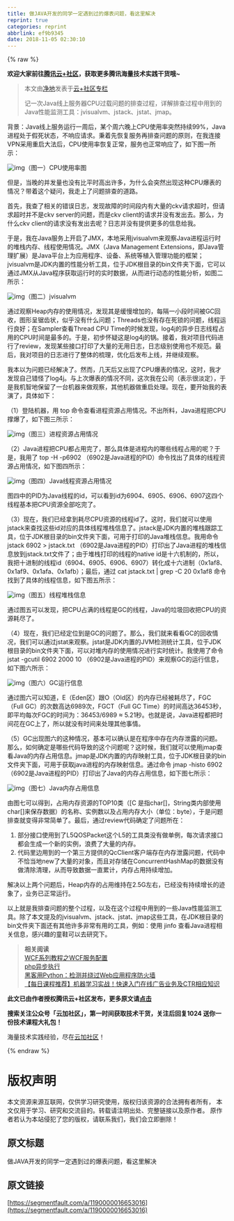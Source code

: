 ```yaml
---
title: 做JAVA开发的同学一定遇到过的爆表问题，看这里解决
reprint: true
categories: reprint
abbrlink: ef9b9345
date: 2018-11-05 02:30:10
---
```


{% raw %}
<p><strong>&#x6B22;&#x8FCE;&#x5927;&#x5BB6;&#x524D;&#x5F80;<a href="https://cloud.tencent.com/developer/?fromSource=waitui" rel="nofollow noreferrer" target="_blank">&#x817E;&#x8BAF;&#x4E91;+&#x793E;&#x533A;</a>&#xFF0C;&#x83B7;&#x53D6;&#x66F4;&#x591A;&#x817E;&#x8BAF;&#x6D77;&#x91CF;&#x6280;&#x672F;&#x5B9E;&#x8DF5;&#x5E72;&#x8D27;&#x54E6;~</strong></p><blockquote>&#x672C;&#x6587;&#x7531;<a href="https://cloud.tencent.com/developer/user/1126000?fromSource=waitui" rel="nofollow noreferrer" target="_blank">&#x51C0;&#x5730;</a>&#x53D1;&#x8868;&#x4E8E;<a href="https://cloud.tencent.com/developer/column/3994?fromSource=waitui" rel="nofollow noreferrer" target="_blank">&#x4E91;+&#x793E;&#x533A;&#x4E13;&#x680F;</a><p>&#x8BB0;&#x4E00;&#x6B21;Java&#x7EBF;&#x4E0A;&#x670D;&#x52A1;&#x5668;CPU&#x8FC7;&#x8F7D;&#x95EE;&#x9898;&#x7684;&#x6392;&#x67E5;&#x8FC7;&#x7A0B;&#xFF0C;&#x8BE6;&#x89E3;&#x6392;&#x67E5;&#x8FC7;&#x7A0B;&#x4E2D;&#x7528;&#x5230;&#x7684;Java&#x6027;&#x80FD;&#x76D1;&#x6D4B;&#x5DE5;&#x5177;&#xFF1A;jvisualvm&#x3001;jstack&#x3001;jstat&#x3001;jmap&#x3002;</p></blockquote><p>&#x80CC;&#x666F;&#xFF1A;Java&#x7EBF;&#x4E0A;&#x670D;&#x52A1;&#x8FD0;&#x884C;&#x4E00;&#x5468;&#x540E;&#xFF0C;&#x67D0;&#x4E2A;&#x5468;&#x516D;&#x665A;&#x4E0A;CPU&#x4F7F;&#x7528;&#x7387;&#x7A81;&#x7136;&#x6301;&#x7EED;99%&#xFF0C;Java&#x8FDB;&#x7A0B;&#x5904;&#x4E8E;&#x5047;&#x6B7B;&#x72B6;&#x6001;&#xFF0C;&#x4E0D;&#x54CD;&#x5E94;&#x8BF7;&#x6C42;&#x3002;&#x79C9;&#x7740;&#x5148;&#x6062;&#x590D;&#x670D;&#x52A1;&#x518D;&#x6392;&#x67E5;&#x95EE;&#x9898;&#x7684;&#x539F;&#x5219;&#xFF0C;&#x5728;&#x6211;&#x8FDE;&#x63A5;VPN&#x91C7;&#x7528;&#x91CD;&#x542F;&#x5927;&#x6CD5;&#x540E;&#xFF0C;CPU&#x4F7F;&#x7528;&#x7387;&#x6062;&#x590D;&#x6B63;&#x5E38;&#xFF0C;&#x670D;&#x52A1;&#x4E5F;&#x6B63;&#x5E38;&#x54CD;&#x5E94;&#x4E86;&#xFF0C;&#x5982;&#x4E0B;&#x56FE;&#x4E00;&#x6240;&#x793A;&#xFF1A;</p><p><span class="img-wrap"><img data-src="/img/remote/1460000016653019?w=1600&amp;h=520" src="https://static.alili.tech/img/remote/1460000016653019?w=1600&amp;h=520" alt="img" title="img" style="cursor:pointer;display:inline"></span>&#xFF08;&#x56FE;&#x4E00;&#xFF09;CPU&#x4F7F;&#x7528;&#x7387;&#x56FE;</p><p>&#x4F46;&#x662F;&#xFF0C;&#x5F53;&#x665A;&#x7684;&#x5E76;&#x53D1;&#x91CF;&#x4E5F;&#x6CA1;&#x6709;&#x6BD4;&#x5E73;&#x65F6;&#x9AD8;&#x51FA;&#x8BB8;&#x591A;&#xFF0C;&#x4E3A;&#x4EC0;&#x4E48;&#x4F1A;&#x7A81;&#x7136;&#x51FA;&#x73B0;&#x8FD9;&#x79CD;CPU&#x7206;&#x8868;&#x7684;&#x60C5;&#x51B5;&#xFF1F;&#x5E26;&#x7740;&#x8FD9;&#x4E2A;&#x7591;&#x95EE;&#xFF0C;&#x6211;&#x8D70;&#x4E0A;&#x4E86;&#x95EE;&#x9898;&#x6392;&#x67E5;&#x7684;&#x9053;&#x8DEF;&#x3002;</p><p>&#x9996;&#x5148;&#xFF0C;&#x6211;&#x67E5;&#x4E86;&#x76F8;&#x5173;&#x7684;&#x9519;&#x8BEF;&#x65E5;&#x5FD7;&#xFF0C;&#x53D1;&#x73B0;&#x6545;&#x969C;&#x7684;&#x65F6;&#x95F4;&#x6BB5;&#x5185;&#x6709;&#x5927;&#x91CF;&#x7684;ckv&#x8BF7;&#x6C42;&#x8D85;&#x65F6;&#xFF0C;&#x4F46;&#x8BF7;&#x6C42;&#x8D85;&#x65F6;&#x5E76;&#x4E0D;&#x662F;ckv server&#x7684;&#x95EE;&#x9898;&#xFF0C;&#x800C;&#x662F;ckv client&#x7684;&#x8BF7;&#x6C42;&#x5E76;&#x6CA1;&#x6709;&#x53D1;&#x51FA;&#x53BB;&#x3002;&#x90A3;&#x4E48;&#xFF0C;&#x4E3A;&#x4EC0;&#x4E48;ckv client&#x7684;&#x8BF7;&#x6C42;&#x6CA1;&#x6709;&#x53D1;&#x51FA;&#x53BB;&#x5462;&#xFF1F;&#x65E5;&#x5FD7;&#x5E76;&#x6CA1;&#x6709;&#x63D0;&#x4F9B;&#x66F4;&#x591A;&#x7684;&#x4FE1;&#x606F;&#x7ED9;&#x6211;&#x3002;</p><p>&#x4E8E;&#x662F;&#xFF0C;&#x6211;&#x5728;Java&#x670D;&#x52A1;&#x4E0A;&#x5F00;&#x542F;&#x4E86;JMX&#xFF0C;&#x672C;&#x5730;&#x91C7;&#x7528;jvisualvm&#x6765;&#x89C2;&#x5BDF;Java&#x8FDB;&#x7A0B;&#x8FD0;&#x884C;&#x65F6;&#x7684;&#x5806;&#x6808;&#x5185;&#x5B58;&#x3001;&#x7EBF;&#x7A0B;&#x4F7F;&#x7528;&#x60C5;&#x51B5;&#x3002;JMX&#xFF08;Java Management Extensions&#xFF0C;&#x5373;Java&#x7BA1;&#x7406;&#x6269;&#x5C55;&#xFF09;&#x662F;Java&#x5E73;&#x53F0;&#x4E0A;&#x4E3A;&#x5E94;&#x7528;&#x7A0B;&#x5E8F;&#x3001;&#x8BBE;&#x5907;&#x3001;&#x7CFB;&#x7EDF;&#x7B49;&#x690D;&#x5165;&#x7BA1;&#x7406;&#x529F;&#x80FD;&#x7684;&#x6846;&#x67B6;&#xFF1B;jvisualvm&#x662F;JDK&#x5185;&#x7F6E;&#x7684;&#x6027;&#x80FD;&#x5206;&#x6790;&#x5DE5;&#x5177;&#xFF0C;&#x4F4D;&#x4E8E;JDK&#x6839;&#x76EE;&#x5F55;&#x7684;bin&#x6587;&#x4EF6;&#x5939;&#x4E0B;&#x9762;&#xFF0C;&#x5B83;&#x53EF;&#x4EE5;&#x901A;&#x8FC7;JMX&#x4ECE;Java&#x7A0B;&#x5E8F;&#x83B7;&#x53D6;&#x8FD0;&#x884C;&#x65F6;&#x7684;&#x5B9E;&#x65F6;&#x6570;&#x636E;&#xFF0C;&#x4ECE;&#x800C;&#x8FDB;&#x884C;&#x52A8;&#x6001;&#x7684;&#x6027;&#x80FD;&#x5206;&#x6790;&#xFF0C;&#x5982;&#x56FE;&#x4E8C;&#x6240;&#x793A;&#xFF1A;</p><p><span class="img-wrap"><img data-src="/img/remote/1460000016653020?w=3174&amp;h=2160" src="https://static.alili.tech/img/remote/1460000016653020?w=3174&amp;h=2160" alt="img" title="img" style="cursor:pointer;display:inline"></span>&#xFF08;&#x56FE;&#x4E8C;&#xFF09;jvisualvm</p><p>&#x901A;&#x8FC7;&#x89C2;&#x5BDF;Heap&#x5185;&#x5B58;&#x7684;&#x4F7F;&#x7528;&#x60C5;&#x51B5;&#xFF0C;&#x53D1;&#x73B0;&#x5176;&#x662F;&#x7F13;&#x6162;&#x589E;&#x52A0;&#x7684;&#xFF0C;&#x6BCF;&#x9694;&#x4E00;&#x5C0F;&#x6BB5;&#x65F6;&#x95F4;&#x88AB;GC&#x56DE;&#x6536;&#xFF0C;&#x56FE;&#x5F62;&#x5448;&#x952F;&#x9F7F;&#x72B6;&#xFF0C;&#x4F3C;&#x4E4E;&#x6CA1;&#x6709;&#x4EC0;&#x4E48;&#x95EE;&#x9898;&#xFF1B;Threads&#x4E5F;&#x6CA1;&#x6709;&#x5B58;&#x5728;&#x6B7B;&#x9501;&#x7684;&#x95EE;&#x9898;&#xFF0C;&#x7EBF;&#x7A0B;&#x8FD0;&#x884C;&#x826F;&#x597D;&#xFF1B;&#x5728;Sampler&#x67E5;&#x770B;Thread CPU Time&#x7684;&#x65F6;&#x5019;&#x53D1;&#x73B0;&#xFF0C;log4j&#x7684;&#x5F02;&#x6B65;&#x65E5;&#x5FD7;&#x7EBF;&#x7A0B;&#x5360;&#x7528;&#x7684;CPU&#x65F6;&#x95F4;&#x662F;&#x6700;&#x591A;&#x7684;&#x3002;&#x4E8E;&#x662F;&#xFF0C;&#x521D;&#x6B65;&#x6000;&#x7591;&#x8FD9;&#x662F;log4j&#x7684;&#x9505;&#x3002;&#x63A5;&#x7740;&#xFF0C;&#x6211;&#x5BF9;&#x9879;&#x76EE;&#x4EE3;&#x7801;&#x8FDB;&#x884C;&#x4E86;review&#xFF0C;&#x53D1;&#x73B0;&#x67D0;&#x4E9B;&#x63A5;&#x53E3;&#x6253;&#x5370;&#x4E86;&#x5927;&#x91CF;&#x7684;&#x65E0;&#x7528;&#x65E5;&#x5FD7;&#xFF0C;&#x65E5;&#x5FD7;&#x7EA7;&#x522B;&#x4F7F;&#x7528;&#x4E5F;&#x4E0D;&#x89C4;&#x8303;&#x3002;&#x6700;&#x540E;&#xFF0C;&#x6211;&#x5BF9;&#x9879;&#x76EE;&#x7684;&#x65E5;&#x5FD7;&#x8FDB;&#x884C;&#x4E86;&#x6574;&#x4F53;&#x7684;&#x68B3;&#x7406;&#xFF0C;&#x4F18;&#x5316;&#x540E;&#x53D1;&#x5E03;&#x4E0A;&#x7EBF;&#xFF0C;&#x5E76;&#x7EE7;&#x7EED;&#x89C2;&#x5BDF;&#x3002;</p><p>&#x6211;&#x672C;&#x4EE5;&#x4E3A;&#x95EE;&#x9898;&#x5DF2;&#x7ECF;&#x89E3;&#x51B3;&#x4E86;&#x3002;&#x7136;&#x800C;&#xFF0C;&#x51E0;&#x5929;&#x540E;&#x53C8;&#x51FA;&#x73B0;&#x4E86;CPU&#x7206;&#x8868;&#x7684;&#x60C5;&#x51B5;&#xFF0C;&#x8FD9;&#x65F6;&#xFF0C;&#x6211;&#x624D;&#x53D1;&#x73B0;&#x81EA;&#x5DF1;&#x9519;&#x602A;&#x4E86;log4j&#x3002;&#x4E0E;&#x4E0A;&#x6B21;&#x7206;&#x8868;&#x7684;&#x60C5;&#x51B5;&#x4E0D;&#x540C;&#xFF0C;&#x8FD9;&#x6B21;&#x6211;&#x5728;&#x516C;&#x53F8;&#xFF08;&#x8868;&#x793A;&#x5F88;&#x6DE1;&#x5B9A;&#xFF09;&#xFF0C;&#x4E8E;&#x662F;&#x6211;&#x673A;&#x667A;&#x5730;&#x4FDD;&#x7559;&#x4E86;&#x4E00;&#x53F0;&#x673A;&#x5668;&#x6765;&#x505A;&#x89C2;&#x5BDF;&#xFF0C;&#x5176;&#x4ED6;&#x673A;&#x5668;&#x505A;&#x91CD;&#x542F;&#x5904;&#x7406;&#x3002;&#x73B0;&#x5728;&#xFF0C;&#x8981;&#x5F00;&#x59CB;&#x6211;&#x7684;&#x8868;&#x6F14;&#x4E86;&#xFF0C;&#x5177;&#x4F53;&#x5982;&#x4E0B;&#xFF1A;</p><p>&#xFF08;1&#xFF09;&#x767B;&#x9646;&#x673A;&#x5668;&#xFF0C;&#x7528; top &#x547D;&#x4EE4;&#x67E5;&#x770B;&#x8FDB;&#x7A0B;&#x8D44;&#x6E90;&#x5360;&#x7528;&#x60C5;&#x51B5;&#x3002;&#x4E0D;&#x51FA;&#x6240;&#x6599;&#xFF0C;Java&#x8FDB;&#x7A0B;&#x628A;CPU&#x6491;&#x7206;&#x4E86;&#xFF0C;&#x5982;&#x4E0B;&#x56FE;&#x4E09;&#x6240;&#x793A;&#xFF1A;</p><p><span class="img-wrap"><img data-src="/img/remote/1460000016653021" src="https://static.alili.tech/img/remote/1460000016653021" alt="img" title="img" style="cursor:pointer;display:inline"></span>&#xFF08;&#x56FE;&#x4E09;&#xFF09;&#x8FDB;&#x7A0B;&#x8D44;&#x6E90;&#x5360;&#x7528;&#x60C5;&#x51B5;</p><p>&#xFF08;2&#xFF09;Java&#x8FDB;&#x7A0B;&#x628A;CPU&#x90FD;&#x5360;&#x7528;&#x5B8C;&#x4E86;&#xFF0C;&#x90A3;&#x4E48;&#x5177;&#x4F53;&#x662F;&#x8FDB;&#x7A0B;&#x5185;&#x7684;&#x54EA;&#x4E9B;&#x7EBF;&#x7A0B;&#x5360;&#x7528;&#x7684;&#x5462;&#xFF1F;&#x4E8E;&#x662F;&#xFF0C;&#x6211;&#x7528;&#x4E86; top -H -p6902 &#xFF08;6902&#x662F;Java&#x8FDB;&#x7A0B;&#x7684;PID&#xFF09;&#x547D;&#x4EE4;&#x627E;&#x51FA;&#x4E86;&#x5177;&#x4F53;&#x7684;&#x7EBF;&#x7A0B;&#x8D44;&#x6E90;&#x5360;&#x7528;&#x60C5;&#x51B5;&#xFF0C;&#x5982;&#x4E0B;&#x56FE;&#x56DB;&#x6240;&#x793A;&#xFF1A;</p><p><span class="img-wrap"><img data-src="/img/remote/1460000016653022" src="https://static.alili.tech/img/remote/1460000016653022" alt="img" title="img" style="cursor:pointer;display:inline"></span>&#xFF08;&#x56FE;&#x56DB;&#xFF09;Java&#x7EBF;&#x7A0B;&#x8D44;&#x6E90;&#x5360;&#x7528;&#x60C5;&#x51B5;</p><p>&#x56FE;&#x56DB;&#x4E2D;&#x7684;PID&#x4E3A;Java&#x7EBF;&#x7A0B;&#x7684;id&#xFF0C;&#x53EF;&#x4EE5;&#x770B;&#x5230;id&#x4E3A;6904&#x3001;6905&#x3001;6906&#x3001;6907&#x8FD9;&#x56DB;&#x4E2A;&#x7EBF;&#x7A0B;&#x57FA;&#x672C;&#x628A;CPU&#x8D44;&#x6E90;&#x5168;&#x90E8;&#x5403;&#x5B8C;&#x4E86;&#x3002;</p><p>&#xFF08;3&#xFF09;&#x73B0;&#x5728;&#xFF0C;&#x6211;&#x4EEC;&#x5DF2;&#x7ECF;&#x62FF;&#x5230;&#x8017;&#x5C3D;CPU&#x8D44;&#x6E90;&#x7684;&#x7EBF;&#x7A0B;id&#x4E86;&#x3002;&#x8FD9;&#x65F6;&#xFF0C;&#x6211;&#x4EEC;&#x5C31;&#x53EF;&#x4EE5;&#x4F7F;&#x7528;jstack&#x6765;&#x67E5;&#x627E;&#x8FD9;&#x4E9B;id&#x5BF9;&#x5E94;&#x7684;&#x5177;&#x4F53;&#x7EBF;&#x7A0B;&#x5806;&#x6808;&#x4FE1;&#x606F;&#x4E86;&#x3002;jstack&#x662F;JDK&#x5185;&#x7F6E;&#x7684;&#x5806;&#x6808;&#x8DDF;&#x8E2A;&#x5DE5;&#x5177;&#xFF0C;&#x4F4D;&#x4E8E;JDK&#x6839;&#x76EE;&#x5F55;&#x7684;bin&#x6587;&#x4EF6;&#x5939;&#x4E0B;&#x9762;&#xFF0C;&#x53EF;&#x7528;&#x4E8E;&#x6253;&#x5370;&#x7684;Java&#x5806;&#x6808;&#x4FE1;&#x606F;&#x3002;&#x6211;&#x7528;&#x547D;&#x4EE4; jstack 6902 &gt; jstack.txt &#xFF08;6902&#x662F;Java&#x8FDB;&#x7A0B;&#x7684;PID&#xFF09;&#x6253;&#x5370;&#x51FA;&#x4E86;Java&#x8FDB;&#x7A0B;&#x7684;&#x5806;&#x6808;&#x4FE1;&#x606F;&#x653E;&#x5230;jstack.txt&#x6587;&#x4EF6;&#x4E86;&#xFF1B;&#x7531;&#x4E8E;&#x5806;&#x6808;&#x6253;&#x5370;&#x7684;&#x7EBF;&#x7A0B;&#x7684;native id&#x662F;&#x5341;&#x516D;&#x673A;&#x5236;&#x7684;&#xFF0C;&#x6240;&#x4EE5;&#xFF0C;&#x6211;&#x628A;&#x5341;&#x8FDB;&#x5236;&#x7684;&#x7EBF;&#x7A0B;id&#xFF08;6904&#x3001;6905&#x3001;6906&#x3001;6907&#xFF09;&#x8F6C;&#x5316;&#x6210;&#x5341;&#x516D;&#x8FDB;&#x5236;&#xFF08;0x1af8&#x3001;0x1af9&#x3001;0x1afa&#x3001;0x1afb&#xFF09;&#xFF1B;&#x6700;&#x540E;&#xFF0C;&#x901A;&#x8FC7; cat jstack.txt | grep -C 20 0x1af8 &#x547D;&#x4EE4;&#x627E;&#x5230;&#x4E86;&#x5177;&#x4F53;&#x7684;&#x7EBF;&#x7A0B;&#x4FE1;&#x606F;&#xFF0C;&#x5982;&#x4E0B;&#x56FE;&#x4E94;&#x6240;&#x793A;&#xFF1A;</p><p><span class="img-wrap"><img data-src="/img/remote/1460000016653023?w=1334&amp;h=422" src="https://static.alili.tech/img/remote/1460000016653023?w=1334&amp;h=422" alt="img" title="img" style="cursor:pointer;display:inline"></span>&#xFF08;&#x56FE;&#x4E94;&#xFF09;&#x7EBF;&#x7A0B;&#x5806;&#x6808;&#x4FE1;&#x606F;</p><p>&#x901A;&#x8FC7;&#x56FE;&#x4E94;&#x53EF;&#x4EE5;&#x53D1;&#x73B0;&#xFF0C;&#x628A;CPU&#x5360;&#x6EE1;&#x7684;&#x7EBF;&#x7A0B;&#x662F;GC&#x7684;&#x7EBF;&#x7A0B;&#xFF0C;Java&#x7684;&#x5783;&#x573E;&#x56DE;&#x6536;&#x628A;CPU&#x7684;&#x8D44;&#x6E90;&#x8017;&#x5C3D;&#x4E86;&#x3002;</p><p>&#xFF08;4&#xFF09;&#x73B0;&#x5728;&#xFF0C;&#x6211;&#x4EEC;&#x5DF2;&#x7ECF;&#x5B9A;&#x4F4D;&#x5230;&#x662F;GC&#x7684;&#x95EE;&#x9898;&#x4E86;&#x3002;&#x90A3;&#x4E48;&#xFF0C;&#x6211;&#x4EEC;&#x5C31;&#x6765;&#x770B;&#x770B;GC&#x7684;&#x56DE;&#x6536;&#x60C5;&#x51B5;&#xFF0C;&#x6211;&#x4EEC;&#x53EF;&#x4EE5;&#x901A;&#x8FC7;jstat&#x6765;&#x89C2;&#x5BDF;&#x3002;jstat&#x662F;JDK&#x5185;&#x7F6E;&#x7684;JVM&#x68C0;&#x6D4B;&#x7EDF;&#x8BA1;&#x5DE5;&#x5177;&#xFF0C;&#x4F4D;&#x4E8E;JDK&#x6839;&#x76EE;&#x5F55;&#x7684;bin&#x6587;&#x4EF6;&#x5939;&#x4E0B;&#x9762;&#xFF0C;&#x53EF;&#x4EE5;&#x5BF9;&#x5806;&#x5185;&#x5B58;&#x7684;&#x4F7F;&#x7528;&#x60C5;&#x51B5;&#x8FDB;&#x884C;&#x5B9E;&#x65F6;&#x7EDF;&#x8BA1;&#x3002;&#x6211;&#x4F7F;&#x7528;&#x4E86;&#x547D;&#x4EE4; jstat -gcutil 6902 2000 10 &#xFF08;6902&#x662F;Java&#x8FDB;&#x7A0B;&#x7684;PID&#xFF09;&#x6765;&#x89C2;&#x5BDF;GC&#x7684;&#x8FD0;&#x884C;&#x4FE1;&#x606F;&#xFF0C;&#x5982;&#x4E0B;&#x56FE;&#x516D;&#x6240;&#x793A;&#xFF1A;</p><p><span class="img-wrap"><img data-src="/img/remote/1460000016653024" src="https://static.alili.tech/img/remote/1460000016653024" alt="img" title="img" style="cursor:pointer"></span>&#xFF08;&#x56FE;&#x516D;&#xFF09;GC&#x8FD0;&#x884C;&#x4FE1;&#x606F;</p><p>&#x901A;&#x8FC7;&#x56FE;&#x516D;&#x53EF;&#x4EE5;&#x77E5;&#x9053;&#xFF0C;E&#xFF08;Eden&#x533A;&#xFF09;&#x8DDF;O&#xFF08;Old&#x533A;&#xFF09;&#x7684;&#x5185;&#x5B58;&#x5DF2;&#x7ECF;&#x88AB;&#x8017;&#x5C3D;&#x4E86;&#xFF0C;FGC&#xFF08;Full GC&#xFF09;&#x7684;&#x6B21;&#x6570;&#x9AD8;&#x8FBE;6989&#x6B21;&#xFF0C;FGCT&#xFF08;Full GC Time&#xFF09;&#x7684;&#x65F6;&#x95F4;&#x9AD8;&#x8FBE;36453&#x79D2;&#xFF0C;&#x5373;&#x5E73;&#x5747;&#x6BCF;&#x6B21;FGC&#x7684;&#x65F6;&#x95F4;&#x4E3A;&#xFF1A;36453/6989 &#x2248; 5.21&#x79D2;&#x3002;&#x4E5F;&#x5C31;&#x662F;&#x8BF4;&#xFF0C;Java&#x8FDB;&#x7A0B;&#x90FD;&#x628A;&#x65F6;&#x95F4;&#x82B1;&#x5728;GC&#x4E0A;&#x4E86;&#xFF0C;&#x6240;&#x4EE5;&#x5C31;&#x6CA1;&#x6709;&#x65F6;&#x95F4;&#x6765;&#x5904;&#x7406;&#x5176;&#x4ED6;&#x4E8B;&#x60C5;&#x3002;</p><p>&#xFF08;5&#xFF09;GC&#x51FA;&#x73B0;&#x56FE;&#x516D;&#x7684;&#x8FD9;&#x79CD;&#x60C5;&#x51B5;&#xFF0C;&#x57FA;&#x672C;&#x53EF;&#x4EE5;&#x786E;&#x8BA4;&#x662F;&#x5728;&#x7A0B;&#x5E8F;&#x4E2D;&#x5B58;&#x5728;&#x5185;&#x5B58;&#x6CC4;&#x9732;&#x7684;&#x95EE;&#x9898;&#x3002;&#x90A3;&#x4E48;&#xFF0C;&#x5982;&#x4F55;&#x786E;&#x5B9A;&#x662F;&#x54EA;&#x4E9B;&#x4EE3;&#x7801;&#x5BFC;&#x81F4;&#x7684;&#x8FD9;&#x4E2A;&#x95EE;&#x9898;&#x5462;&#xFF1F;&#x8FD9;&#x65F6;&#x5019;&#xFF0C;&#x6211;&#x4EEC;&#x5C31;&#x53EF;&#x4EE5;&#x4F7F;&#x7528;jmap&#x67E5;&#x770B;Java&#x7684;&#x5185;&#x5B58;&#x5360;&#x7528;&#x4FE1;&#x606F;&#x3002;jmap&#x662F;JDK&#x5185;&#x7F6E;&#x7684;&#x5185;&#x5B58;&#x6620;&#x5C04;&#x5DE5;&#x5177;&#xFF0C;&#x4F4D;&#x4E8E;JDK&#x6839;&#x76EE;&#x5F55;&#x7684;bin&#x6587;&#x4EF6;&#x5939;&#x4E0B;&#x9762;&#xFF0C;&#x53EF;&#x7528;&#x4E8E;&#x83B7;&#x53D6;java&#x8FDB;&#x7A0B;&#x7684;&#x5185;&#x5B58;&#x6620;&#x5C04;&#x4FE1;&#x606F;&#x3002;&#x901A;&#x8FC7;&#x547D;&#x4EE4; jmap -histo 6902 &#xFF08;6902&#x662F;Java&#x8FDB;&#x7A0B;&#x7684;PID&#xFF09;&#x6253;&#x5370;&#x51FA;&#x4E86;Java&#x7684;&#x5185;&#x5B58;&#x5360;&#x7528;&#x4FE1;&#x606F;&#xFF0C;&#x5982;&#x4E0B;&#x56FE;&#x4E03;&#x6240;&#x793A;&#xFF1A;</p><p><span class="img-wrap"><img data-src="/img/remote/1460000016653025?w=1902&amp;h=572" src="https://static.alili.tech/img/remote/1460000016653025?w=1902&amp;h=572" alt="img" title="img" style="cursor:pointer;display:inline"></span>&#xFF08;&#x56FE;&#x4E03;&#xFF09;Java&#x5185;&#x5B58;&#x5360;&#x7528;&#x4FE1;&#x606F;</p><p>&#x7531;&#x56FE;&#x4E03;&#x53EF;&#x4EE5;&#x5F97;&#x5230;&#xFF0C;&#x5360;&#x7528;&#x5185;&#x5B58;&#x8D44;&#x6E90;&#x7684;TOP10&#x7C7B;&#xFF08;[C &#x662F;&#x6307;char[]&#xFF0C;String&#x7C7B;&#x5185;&#x90E8;&#x4F7F;&#x7528;char[]&#x6765;&#x4FDD;&#x5B58;&#x6570;&#x636E;&#xFF09;&#x7684;&#x540D;&#x79F0;&#x3001;&#x5B9E;&#x4F8B;&#x6570;&#x4EE5;&#x53CA;&#x5360;&#x7528;&#x5185;&#x5B58;&#x5927;&#x5C0F;&#xFF08;&#x5355;&#x4F4D;&#xFF1A;byte&#xFF09;&#xFF0C;&#x4E8E;&#x662F;&#x95EE;&#x9898;&#x6392;&#x67E5;&#x5C31;&#x53D8;&#x5F97;&#x975E;&#x5E38;&#x7B80;&#x5355;&#x4E86;&#x3002;&#x6700;&#x540E;&#xFF0C;&#x901A;&#x8FC7;review&#x4EE3;&#x7801;&#x786E;&#x5B9A;&#x4E86;&#x95EE;&#x9898;&#x6240;&#x5728;&#xFF1A;</p><ol><li>&#x90E8;&#x5206;&#x63A5;&#x53E3;&#x4F7F;&#x7528;&#x5230;&#x4E86;L5QOSPacket&#x8FD9;&#x4E2A;L5&#x7684;&#x5DE5;&#x5177;&#x7C7B;&#x6CA1;&#x6709;&#x505A;&#x5355;&#x4F8B;&#xFF0C;&#x6BCF;&#x6B21;&#x8BF7;&#x6C42;&#x63A5;&#x53E3;&#x90FD;&#x4F1A;&#x751F;&#x6210;&#x4E00;&#x4E2A;&#x65B0;&#x7684;&#x5B9E;&#x4F8B;&#xFF0C;&#x6D6A;&#x8D39;&#x4E86;&#x5927;&#x91CF;&#x7684;&#x5185;&#x5B58;&#x3002;</li><li>&#x4EE3;&#x7801;&#x91CC;&#x8FB9;&#x7528;&#x5230;&#x7684;&#x4E00;&#x4E2A;&#x7B2C;&#x4E09;&#x65B9;&#x63D0;&#x4F9B;&#x7684;QcClient&#x5BA2;&#x6237;&#x7AEF;&#x5B58;&#x5728;&#x5185;&#x5B58;&#x6CC4;&#x9732;&#x95EE;&#x9898;&#xFF0C;&#x4EE3;&#x7801;&#x4E2D;&#x4E0D;&#x6070;&#x5F53;&#x5730;new&#x4E86;&#x5927;&#x91CF;&#x7684;&#x5BF9;&#x8C61;&#xFF0C;&#x800C;&#x4E14;&#x5BF9;&#x5B58;&#x50A8;&#x5728;ConcurrentHashMap&#x7684;&#x6570;&#x636E;&#x6CA1;&#x6709;&#x505A;&#x6E05;&#x9664;&#x6E05;&#x7406;&#xFF0C;&#x4ECE;&#x800C;&#x5BFC;&#x81F4;&#x6570;&#x636E;&#x4E00;&#x76F4;&#x7D2F;&#x8BA1;&#xFF0C;&#x5185;&#x5B58;&#x5360;&#x7528;&#x6301;&#x7EED;&#x589E;&#x52A0;&#x3002;</li></ol><p>&#x89E3;&#x51B3;&#x4EE5;&#x4E0A;&#x4E24;&#x4E2A;&#x95EE;&#x9898;&#x540E;&#xFF0C;Heap&#x5185;&#x5B58;&#x7684;&#x5360;&#x7528;&#x7EF4;&#x6301;&#x5728;2.5G&#x5DE6;&#x53F3;&#xFF0C;&#x5DF2;&#x7ECF;&#x6CA1;&#x6709;&#x6301;&#x7EED;&#x589E;&#x957F;&#x7684;&#x8FF9;&#x8C61;&#x4E86;&#xFF0C;&#x4E1A;&#x52A1;&#x5DF2;&#x6B63;&#x5E38;&#x8FD0;&#x884C;&#x3002;</p><p>&#x4EE5;&#x4E0A;&#x5C31;&#x662F;&#x6211;&#x6392;&#x67E5;&#x95EE;&#x9898;&#x7684;&#x6574;&#x4E2A;&#x8FC7;&#x7A0B;&#xFF0C;&#x4EE5;&#x53CA;&#x5728;&#x8FD9;&#x4E2A;&#x8FC7;&#x7A0B;&#x4E2D;&#x7528;&#x5230;&#x7684;&#x4E00;&#x4E9B;Java&#x6027;&#x80FD;&#x76D1;&#x6D4B;&#x5DE5;&#x5177;&#x3002;&#x9664;&#x4E86;&#x672C;&#x6587;&#x63D0;&#x53CA;&#x7684;jvisualvm&#x3001;jstack&#x3001;jstat&#x3001;jmap&#x8FD9;&#x4E9B;&#x5DE5;&#x5177;&#xFF0C;&#x5728;JDK&#x6839;&#x76EE;&#x5F55;&#x7684;bin&#x6587;&#x4EF6;&#x5939;&#x4E0B;&#x9762;&#x8FD8;&#x6709;&#x5176;&#x4ED6;&#x8BB8;&#x591A;&#x975E;&#x5E38;&#x6709;&#x7528;&#x7684;&#x5DE5;&#x5177;&#xFF0C;&#x4F8B;&#x5982;&#xFF1A;&#x4F7F;&#x7528; jinfo &#x67E5;&#x770B;Java&#x8FDB;&#x7A0B;&#x76F8;&#x5173;&#x4FE1;&#x606F;&#xFF0C;&#x611F;&#x5174;&#x8DA3;&#x7684;&#x7AE5;&#x978B;&#x53EF;&#x4EE5;&#x53BB;&#x7814;&#x7A76;&#x4E0B;&#x3002;</p><blockquote><strong>&#x76F8;&#x5173;&#x9605;&#x8BFB;</strong><br><a href="https://cloud.tencent.com/developer/article/1029542?fromSource=waitui" rel="nofollow noreferrer" target="_blank">WCF&#x7CFB;&#x5217;&#x6559;&#x7A0B;&#x4E4B;WCF&#x670D;&#x52A1;&#x914D;&#x7F6E;</a><br><a href="https://cloud.tencent.com/developer/article/1054820?fromSource=waitui" rel="nofollow noreferrer" target="_blank">php&#x5F02;&#x6B65;&#x6267;&#x884C;</a><br><a href="https://cloud.tencent.com/developer/article/1189214?fromSource=waitui" rel="nofollow noreferrer" target="_blank">&#x9ED1;&#x5BA2;&#x7528;Python&#xFF1A;&#x68C0;&#x6D4B;&#x5E76;&#x7ED5;&#x8FC7;Web&#x5E94;&#x7528;&#x7A0B;&#x5E8F;&#x9632;&#x706B;&#x5899;</a><br><a href="https://cloud.tencent.com/developer/edu/course-1128?fromSource=waitui" rel="nofollow noreferrer" target="_blank">&#x3010;&#x6BCF;&#x65E5;&#x8BFE;&#x7A0B;&#x63A8;&#x8350;&#x3011;&#x673A;&#x5668;&#x5B66;&#x4E60;&#x5B9E;&#x6218;&#xFF01;&#x5FEB;&#x901F;&#x5165;&#x95E8;&#x5728;&#x7EBF;&#x5E7F;&#x544A;&#x4E1A;&#x52A1;&#x53CA;CTR&#x76F8;&#x5E94;&#x77E5;&#x8BC6;</a></blockquote><p><strong>&#x6B64;&#x6587;&#x5DF2;&#x7531;&#x4F5C;&#x8005;&#x6388;&#x6743;&#x817E;&#x8BAF;&#x4E91;+&#x793E;&#x533A;&#x53D1;&#x5E03;&#xFF0C;&#x66F4;&#x591A;&#x539F;&#x6587;&#x8BF7;<a href="https://cloud.tencent.com/developer/article/1158981?fromSource=waitui" rel="nofollow noreferrer" target="_blank">&#x70B9;&#x51FB;</a></strong></p><p><strong>&#x641C;&#x7D22;&#x5173;&#x6CE8;&#x516C;&#x4F17;&#x53F7;&#x300C;&#x4E91;&#x52A0;&#x793E;&#x533A;&#x300D;&#xFF0C;&#x7B2C;&#x4E00;&#x65F6;&#x95F4;&#x83B7;&#x53D6;&#x6280;&#x672F;&#x5E72;&#x8D27;&#xFF0C;&#x5173;&#x6CE8;&#x540E;&#x56DE;&#x590D;1024 &#x9001;&#x4F60;&#x4E00;&#x4EFD;&#x6280;&#x672F;&#x8BFE;&#x7A0B;&#x5927;&#x793C;&#x5305;&#xFF01;</strong></p><p>&#x6D77;&#x91CF;&#x6280;&#x672F;&#x5B9E;&#x8DF5;&#x7ECF;&#x9A8C;&#xFF0C;&#x5C3D;&#x5728;<a href="https://cloud.tencent.com/developer?fromSource=waitui" rel="nofollow noreferrer" target="_blank">&#x4E91;&#x52A0;&#x793E;&#x533A;</a>&#xFF01;</p>
{% endraw %}

# 版权声明
本文资源来源互联网，仅供学习研究使用，版权归该资源的合法拥有者所有，
本文仅用于学习、研究和交流目的。转载请注明出处、完整链接以及原作者。
原作者若认为本站侵犯了您的版权，请联系我们，我们会立即删除！

## 原文标题
做JAVA开发的同学一定遇到过的爆表问题，看这里解决

## 原文链接
[https://segmentfault.com/a/1190000016653016](https://segmentfault.com/a/1190000016653016)

